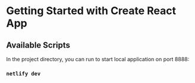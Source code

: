 # Getting Started with Create React App
## Available Scripts

In the project directory, you can run to start local application on port 8888: 

### `netlify dev`

